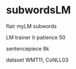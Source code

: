 # subwordsLM
flair myLM subwords

LM trainer lr patience 50

sentencepiece 8k

dataset WMT11, CoNLL03
